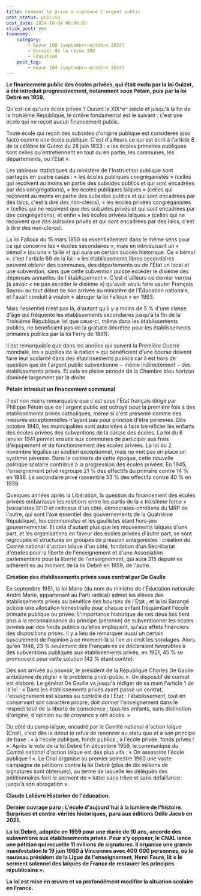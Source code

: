 ```yaml
---
title: Comment le privé a siphonné l'argent public
post_status: publish
post_date: 2024-10-04 08:00:00
stick_post: yes
taxonomy:
    category:
        - Revue 109 (septembre-octobre 2024)
        - Dossier de la revue 109
        - Éducation
    post_tag:
        - Revue 109 (septembre-octobre 2024)
---
```



**Le financement public des écoles privées, qui était exclu par la loi Guizot, a été introduit progressivement, notamment sous Pétain, puis par la loi Debré en 1959.**

Qu'est-ce qu'une école privée ? Durant le XIX^e^ siècle et jusqu'à la fin de la troisième République, le critère fondamental est le suivant : c'est une école qui ne reçoit aucun financement public.

Toute école qui reçoit des subsides d'origine publique est considérée ipso facto comme une école publique. C'est d'ailleurs ce qui est écrit à l'article 8 de la célèbre loi Guizot du 28 juin 1833 : « les écoles primaires publiques sont celles qu'entretiennent en tout ou en partie, les communes, les départements, ou l'État ».

Les tableaux statistiques du ministère de l'Instruction publique sont partagés en quatre cases : « les écoles publiques congréganistes » (celles qui reçoivent au moins en partie des subsides publics et qui sont encadrées par des congrégations), « les écoles publiques laïques » (celles qui reçoivent au moins en partie des subsides publics et qui sont encadrées par des laïcs, c'est à dire des non-clercs), « les écoles privées congréganistes » (celles qui ne reçoivent que des subsides privés et qui sont encadrées par des congrégations), et enfin « les écoles privées laïques » (celles qui ne reçoivent que des subsides privés et qui sont encadrées par des laïcs, c'est à dire des non-clercs).

La loi Falloux du 15 mars 1850 va essentiellement dans le même sens pour ce qui concerne les « écoles secondaires », mais en introduisant un « bémol » (ou une « faille ») qui aura un certain succès historique. Ce « bémol », c'est l'article 69 de la loi : « les établissements libres secondaires peuvent obtenir des communes, des départements ou de l'État un local et une subvention, sans que cette subvention puisse excéder le dixième des dépenses annuelles de l'établissement ». C'est d'ailleurs ce dernier verrou (à savoir « ne pas excéder le dixième ») qu'avait voulu faire sauter François Bayrou au tout début de son arrivée au ministère de l'Éducation nationale, et l'avait conduit à vouloir « abroger la loi Falloux » en 1993.

Mais l'essentiel n'est pas là, d'autant qu'il y a moins de 5 % d'une classe d'âge qui fréquente les établissements secondaires jusqu'à la fin de la Troisième République (et que ceux-ci, même dans les établissements publics, ne bénéficient pas de la gratuité décrétée pour les établissements primaires publics par la loi Ferry de 1881).

Il est remarquable que dans les années qui suivent la Première Guerre mondiale, les « pupilles de la nation » qui bénéficient d'une bourse doivent faire leur scolarité dans des établissements publics car il est hors de question que de l'argent public subventionne − même indirectement − des établissements privés. Et cela en pleine période de la Chambre bleu horizon dominée largement par la droite.

**Pétain introduit un financement communal**

Il est non moins remarquable que c'est sous l'État français dirigé par Philippe Pétain que de l'argent public est octroyé pour la première fois à des établissements privés catholiques, même si c'est présenté comme des mesures exceptionnelles n'ayant pas pour principe d'être pérennes. Dès octobre 1940, les municipalités sont autorisées à faire bénéficier les enfants des écoles privées des subventions de la caisse des écoles. La loi du 6 janvier 1941 permet ensuite aux communes de participer aux frais d'équipement et de fonctionnement des écoles privées. La loi du 2 novembre légalise un soutien exceptionnel, mais ne met pas en place un système pérenne. Dans le contexte de cette époque, cette nouvelle politique scolaire contribue à la progression des écoles privées. En 1945, l'enseignement privé regroupe 21 % des effectifs du primaire contre 14 % en 1936. Le secondaire privé rassemble 53 % des effectifs contre 40 % en 1939.

Quelques années après la Libération, la question du financement des écoles privées embarrasse les relations entre les partis de la « troisième force » (socialistes SFIO et radicaux d'un côté, démocrates-chrétiens du MRP de l'autre, qui sont l'axe essentiel des gouvernements de la Quatrième République), les communistes et les gaullistes étant hors-jeu gouvernemental. Et cela d'autant plus que les mouvements laïques d'une part, et les organisations en faveur des écoles privées d'autre part, se sont regroupés et structurés en groupes de pression antagonistes : création du Comité national d'action laïque d'un côté, fondation d'un Secrétariat d'études pour la liberté de l'enseignement et d'une Association parlementaire pour la liberté de l'enseignement, qui aura 315 député·es adhérent·es au moment de la loi Debré en 1959, de l'autre.

**Création des établissements privés sous contrat par De Gaulle**

En septembre 1951, la loi Marie (du nom du ministre de l'Éducation nationale André Marie, appartenant au Parti radical) admet les élèves des établissements privés au bénéfice des bourses de l'État ; et la loi Barangé octroie une allocation trimestrielle pour chaque enfant fréquentant l'école primaire publique ou privée. L'importance historique de ces deux lois tient plus à la reconnaissance du principe (pérenne) de subventionner les écoles privées par des fonds publics qu'elles impliquent, qu'aux effets financiers des dispositions prises. Il y a lieu de remarquer aussi un certain basculement de l'opinion à ce moment-là si l'on en croit les sondages. Alors qu'en 1946, 23 % seulement des Français·es se déclaraient favorables à des subventions publiques aux établissements privés, en 1951, 45 % se prononcent pour cette solution (42 % étant contre).

Dès son arrivée au pouvoir, le président de la République Charles De Gaulle ambitionne de régler « le problème privé-public ». Un dispositif de contrat est élaboré. Le général De Gaulle va jusqu'à rédiger de sa main l'article 1 de la loi : « Dans les établissements privés ayant passé un contrat, l'enseignement est soumis au contrôle de l'État : l'établissement, tout en conservant son caractère propre, doit donner l'enseignement dans le respect total de la liberté de conscience ; tous les enfants, sans distinction d'origine, d'opinion ou de croyance y ont accès. »

Du côté du camp laïque, encadré par le Comité national d'action laïque (Cnal), c'est dès le début le refus de renoncer au statu quo et à son principe de base : « à l'école publique, fonds publics ; à l'école privée, fonds privés ! ». Après le vote de la loi Debré fin décembre 1959, le communiqué du Comité national d'action laïque est des plus vifs : « On assassine l'école publique ! ». Le Cnal organise au premier semestre 1960 une vaste campagne de pétitions contre la loi Debré (plus de dix millions de signatures sont obtenues), au terme de laquelle les délégués des pétitionnaires font le serment de « lutter sans trêve et sans défaillance jusqu'à son abrogation ».

**Claude Lelièvre Historien de l'éducation.**

**Dernier ouvrage paru : L'école d'aujourd'hui à la lumière de l'histoire. Surprises et contre-vérités historiques,** **paru aux éditions Odile Jacob en 2021.**

**La loi Debré, adoptée en 1959 pour une durée de 10 ans, accorde des subventions aux établissements privés. Pour s'y opposer, le CNAL lance une pétition qui recueille 11 millions de signatures. Il organise une grande manifestation le 19 juin 1960 à Vincennes avec 400 000 personnes, où le nouveau président de la Ligue de l'enseignement, Henri Fauré, lit « le serment solennel des laïques de France de restaurer les principes républicains ».**

**La loi est mise en œuvre et va profondément modifier la situation scolaire en France.**

